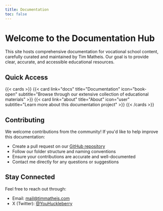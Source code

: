 ```yaml
---
title: Documentation
toc: false
---
```


# Welcome to the Documentation Hub

This site hosts comprehensive documentation for vocational school content, carefully curated and maintained by Tim Matheis. Our goal is to provide clear, accurate, and accessible educational resources.

## Quick Access

{{< cards >}}
  {{< card link="docs" title="Documentation" icon="book-open" subtitle="Browse through our extensive collection of educational materials" >}}
  {{< card link="about" title="About" icon="user" subtitle="Learn more about this documentation project" >}}
{{< /cards >}}

## Contributing

We welcome contributions from the community! If you'd like to help improve this documentation:

- Create a pull request on our [GitHub repository](https://github.com/HuckleberryLovesYou/bs)
- Follow our folder structure and naming conventions
- Ensure your contributions are accurate and well-documented
- Contact me directly for any questions or suggestions

## Stay Connected

Feel free to reach out through:
- Email: [mail@timmatheis.com](mailto:mail@timmatheis.com)
- X (Twitter): [@YouHuckleberry](https://x.com/YouHuckleberry)
